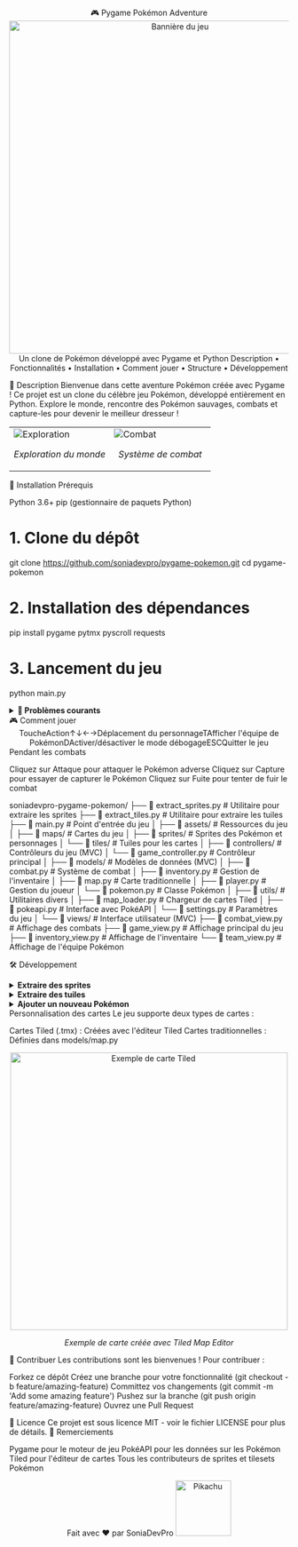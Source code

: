 <div align="center">
🎮 Pygame Pokémon Adventure
<img src="https://via.placeholder.com/800x200?text=Pok%C3%A9mon+Pygame+Adventure" alt="Bannière du jeu" width="600"/>
Un clone de Pokémon développé avec Pygame et Python
Description •
Fonctionnalités •
Installation •
Comment jouer •
Structure •
Développement
</div>


📝 Description
Bienvenue dans cette aventure Pokémon créée avec Pygame ! Ce projet est un clone du célèbre jeu Pokémon, développé entièrement en Python. Explore le monde, rencontre des Pokémon sauvages, combats et capture-les pour devenir le meilleur dresseur !
<div align="center">
<table>
<tr>
<td width="50%">
<img src="https://via.placeholder.com/400x300?text=Exploration" alt="Exploration"/>
<p align="center"><em>Exploration du monde</em></p>
</td>
<td width="50%">
<img src="https://via.placeholder.com/400x300?text=Combat" alt="Combat"/>
<p align="center"><em>Système de combat</em></p>
</td>
</tr>
</table>
</div>

🚀 Installation
Prérequis

Python 3.6+
pip (gestionnaire de paquets Python)
# 1. Clone du dépôt
git clone https://github.com/soniadevpro/pygame-pokemon.git
cd pygame-pokemon

# 2. Installation des dépendances
pip install pygame pytmx pyscroll requests

# 3. Lancement du jeu
python main.py

<details>
<summary><b>🔧 Problèmes courants</b></summary>

Erreur "No module named 'pygame'" : Assurez-vous d'avoir installé Pygame avec pip install pygame
Erreur "No video device" : Pygame a besoin d'un environnement graphique
Problèmes de performances : Essayez de réduire la taille de la fenêtre dans views/game_view.py

</details>
🎮 Comment jouer
<div align="center">
ToucheAction↑↓←→Déplacement du personnageTAfficher l'équipe de PokémonDActiver/désactiver le mode débogageESCQuitter le jeu
</div>
Pendant les combats

Cliquez sur Attaque pour attaquer le Pokémon adverse
Cliquez sur Capture pour essayer de capturer le Pokémon
Cliquez sur Fuite pour tenter de fuir le combat



soniadevpro-pygame-pokemon/
├── 📜 extract_sprites.py     # Utilitaire pour extraire les sprites
├── 📜 extract_tiles.py       # Utilitaire pour extraire les tuiles
├── 📜 main.py                # Point d'entrée du jeu
│
├── 📁 assets/                # Ressources du jeu
│   ├── 📁 maps/              # Cartes du jeu
│   ├── 📁 sprites/           # Sprites des Pokémon et personnages
│   └── 📁 tiles/             # Tuiles pour les cartes
│
├── 📁 controllers/           # Contrôleurs du jeu (MVC)
│   └── 📜 game_controller.py # Contrôleur principal
│
├── 📁 models/                # Modèles de données (MVC)
│   ├── 📜 combat.py          # Système de combat
│   ├── 📜 inventory.py       # Gestion de l'inventaire
│   ├── 📜 map.py             # Carte traditionnelle
│   ├── 📜 player.py          # Gestion du joueur
│   └── 📜 pokemon.py         # Classe Pokémon
│
├── 📁 utils/                 # Utilitaires divers
│   ├── 📜 map_loader.py      # Chargeur de cartes Tiled
│   ├── 📜 pokeapi.py         # Interface avec PokéAPI
│   └── 📜 settings.py        # Paramètres du jeu
│
└── 📁 views/                 # Interface utilisateur (MVC)
    ├── 📜 combat_view.py     # Affichage des combats
    ├── 📜 game_view.py       # Affichage principal du jeu
    ├── 📜 inventory_view.py  # Affichage de l'inventaire
    └── 📜 team_view.py       # Affichage de l'équipe Pokémon


🛠️ Développement
<details>
<summary><b>Extraire des sprites</b></summary>
Pour extraire les sprites d'un Pokémon depuis une spritesheet :
bashCopierpython extract_sprites.py
Cela lira le fichier assets/sprites/mew-sprite.png et extraira les sprites individuels dans assets/sprites/mew/.
</details>
<details>
<summary><b>Extraire des tuiles</b></summary>
Pour extraire les tuiles depuis un tileset :
bashCopierpython extract_tiles.py
Cela lira le fichier assets/tiles/pokemon_tiles.png et extraira les tuiles individuelles dans assets/tiles/.
</details>
<details>
<summary><b>Ajouter un nouveau Pokémon</b></summary>

Utilisez l'API PokéAPI via la fonction fetch_pokemon dans utils/pokeapi.py
Ajoutez-le à la liste des Pokémon sauvages dans game_controller.py :

pythonCopierwild_pokemon_options = [
    {"name": "rattata", "level": 5},
    {"name": "pidgey", "level": 4},
    # Ajoutez votre nouveau Pokémon ici
    {"name": "eevee", "level": 5},
]
</details>
Personnalisation des cartes
Le jeu supporte deux types de cartes :

Cartes Tiled (.tmx) : Créées avec l'éditeur Tiled
Cartes traditionnelles : Définies dans models/map.py

<div align="center">
<img src="https://via.placeholder.com/700x300?text=Exemple+de+carte+Tiled" alt="Exemple de carte Tiled" width="500"/>
<p><em>Exemple de carte créée avec Tiled Map Editor</em></p>
</div>
🤝 Contribuer
Les contributions sont les bienvenues ! Pour contribuer :

Forkez ce dépôt
Créez une branche pour votre fonctionnalité (git checkout -b feature/amazing-feature)
Committez vos changements (git commit -m 'Add some amazing feature')
Pushez sur la branche (git push origin feature/amazing-feature)
Ouvrez une Pull Request

📜 Licence
Ce projet est sous licence MIT - voir le fichier LICENSE pour plus de détails.
🙏 Remerciements

Pygame pour le moteur de jeu
PokéAPI pour les données sur les Pokémon
Tiled pour l'éditeur de cartes
Tous les contributeurs de sprites et tilesets Pokémon


<div align="center">
Fait avec ❤️ par SoniaDevPro
<img src="https://via.placeholder.com/150x150?text=Pikachu" alt="Pikachu" width="100"/>
</div>
